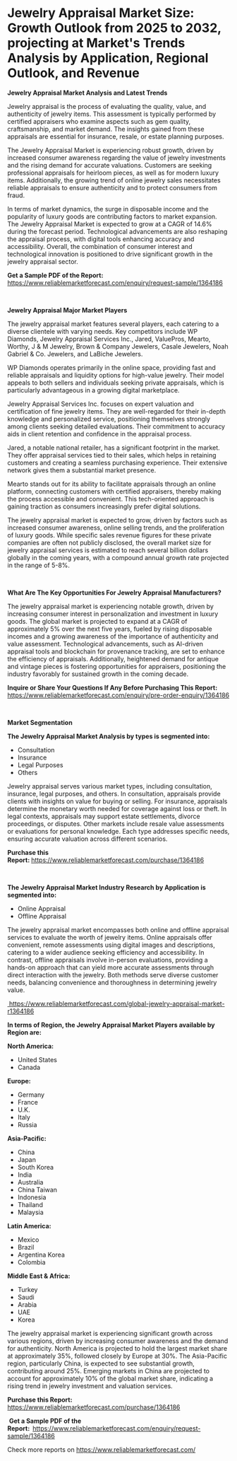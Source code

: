 <p><h1>Jewelry Appraisal Market Size: Growth Outlook from 2025 to 2032, projecting at Market's Trends Analysis by Application, Regional Outlook, and Revenue</h1></p><p><strong>Jewelry Appraisal Market Analysis and Latest Trends</strong></p>
<p><p>Jewelry appraisal is the process of evaluating the quality, value, and authenticity of jewelry items. This assessment is typically performed by certified appraisers who examine aspects such as gem quality, craftsmanship, and market demand. The insights gained from these appraisals are essential for insurance, resale, or estate planning purposes.</p><p>The Jewelry Appraisal Market is experiencing robust growth, driven by increased consumer awareness regarding the value of jewelry investments and the rising demand for accurate valuations. Customers are seeking professional appraisals for heirloom pieces, as well as for modern luxury items. Additionally, the growing trend of online jewelry sales necessitates reliable appraisals to ensure authenticity and to protect consumers from fraud.</p><p>In terms of market dynamics, the surge in disposable income and the popularity of luxury goods are contributing factors to market expansion. The Jewelry Appraisal Market is expected to grow at a CAGR of 14.6% during the forecast period. Technological advancements are also reshaping the appraisal process, with digital tools enhancing accuracy and accessibility. Overall, the combination of consumer interest and technological innovation is positioned to drive significant growth in the jewelry appraisal sector.</p></p>
<p><strong>Get a Sample PDF of the Report:&nbsp;</strong> <a href="https://www.reliablemarketforecast.com/enquiry/request-sample/1364186?utm_campaign=2739&utm_medium=2&utm_source=Github&utm_content=ia&utm_term=10032025&utm_id=jewelry-appraisal">https://www.reliablemarketforecast.com/enquiry/request-sample/1364186</a></p>
<p>&nbsp;</p>
<p><strong>Jewelry Appraisal Major Market Players</strong></p>
<p><p>The jewelry appraisal market features several players, each catering to a diverse clientele with varying needs. Key competitors include WP Diamonds, Jewelry Appraisal Services Inc., Jared, ValuePros, Mearto, Worthy, J & M Jewelry, Brown & Company Jewelers, Casale Jewelers, Noah Gabriel & Co. Jewelers, and LaBiche Jewelers.</p><p>WP Diamonds operates primarily in the online space, providing fast and reliable appraisals and liquidity options for high-value jewelry. Their model appeals to both sellers and individuals seeking private appraisals, which is particularly advantageous in a growing digital marketplace.</p><p>Jewelry Appraisal Services Inc. focuses on expert valuation and certification of fine jewelry items. They are well-regarded for their in-depth knowledge and personalized service, positioning themselves strongly among clients seeking detailed evaluations. Their commitment to accuracy aids in client retention and confidence in the appraisal process.</p><p>Jared, a notable national retailer, has a significant footprint in the market. They offer appraisal services tied to their sales, which helps in retaining customers and creating a seamless purchasing experience. Their extensive network gives them a substantial market presence.</p><p>Mearto stands out for its ability to facilitate appraisals through an online platform, connecting customers with certified appraisers, thereby making the process accessible and convenient. This tech-oriented approach is gaining traction as consumers increasingly prefer digital solutions.</p><p>The jewelry appraisal market is expected to grow, driven by factors such as increased consumer awareness, online selling trends, and the proliferation of luxury goods. While specific sales revenue figures for these private companies are often not publicly disclosed, the overall market size for jewelry appraisal services is estimated to reach several billion dollars globally in the coming years, with a compound annual growth rate projected in the range of 5-8%.</p></p>
<p>&nbsp;</p>
<p><strong>What Are The Key Opportunities For Jewelry Appraisal Manufacturers?</strong></p>
<p><p>The jewelry appraisal market is experiencing notable growth, driven by increasing consumer interest in personalization and investment in luxury goods. The global market is projected to expand at a CAGR of approximately 5% over the next five years, fueled by rising disposable incomes and a growing awareness of the importance of authenticity and value assessment. Technological advancements, such as AI-driven appraisal tools and blockchain for provenance tracking, are set to enhance the efficiency of appraisals. Additionally, heightened demand for antique and vintage pieces is fostering opportunities for appraisers, positioning the industry favorably for sustained growth in the coming decade.</p></p>
<p><strong>Inquire or Share Your Questions If Any Before Purchasing This Report:</strong> <a href="https://www.reliablemarketforecast.com/enquiry/pre-order-enquiry/1364186?utm_campaign=2739&utm_medium=2&utm_source=Github&utm_content=ia&utm_term=10032025&utm_id=jewelry-appraisal">https://www.reliablemarketforecast.com/enquiry/pre-order-enquiry/1364186</a></p>
<p>&nbsp;</p>
<p><strong>Market Segmentation</strong></p>
<p><strong>The Jewelry Appraisal Market Analysis by types is segmented into:</strong></p>
<p><ul><li>Consultation</li><li>Insurance</li><li>Legal Purposes</li><li>Others</li></ul></p>
<p><p>Jewelry appraisal serves various market types, including consultation, insurance, legal purposes, and others. In consultation, appraisals provide clients with insights on value for buying or selling. For insurance, appraisals determine the monetary worth needed for coverage against loss or theft. In legal contexts, appraisals may support estate settlements, divorce proceedings, or disputes. Other markets include resale value assessments or evaluations for personal knowledge. Each type addresses specific needs, ensuring accurate valuation across different scenarios.</p></p>
<p><strong>Purchase this Report:&nbsp;</strong><a href="https://www.reliablemarketforecast.com/purchase/1364186?utm_campaign=2739&utm_medium=2&utm_source=Github&utm_content=ia&utm_term=10032025&utm_id=jewelry-appraisal">https://www.reliablemarketforecast.com/purchase/1364186</a></p>
<p>&nbsp;</p>
<p><strong>The Jewelry Appraisal Market Industry Research by Application is segmented into:</strong></p>
<p><ul><li>Online Appraisal</li><li>Offline Appraisal</li></ul></p>
<p><p>The jewelry appraisal market encompasses both online and offline appraisal services to evaluate the worth of jewelry items. Online appraisals offer convenient, remote assessments using digital images and descriptions, catering to a wider audience seeking efficiency and accessibility. In contrast, offline appraisals involve in-person evaluations, providing a hands-on approach that can yield more accurate assessments through direct interaction with the jewelry. Both methods serve diverse customer needs, balancing convenience and thoroughness in determining jewelry value.</p></p>
<p><a href="https://www.reliablemarketforecast.com/global-jewelry-appraisal-market-r1364186?utm_campaign=2739&utm_medium=2&utm_source=Github&utm_content=ia&utm_term=10032025&utm_id=jewelry-appraisal">&nbsp;https://www.reliablemarketforecast.com/global-jewelry-appraisal-market-r1364186</a></p>
<p><strong>In terms of Region, the Jewelry Appraisal Market Players available by Region are:</strong></p>
<p>
    <p> <strong> North America: </strong>
        <ul>
            <li>United States</li>
            <li>Canada</li>
        </ul>
        </p> 
    <p> <strong> Europe: </strong>
        <ul>
            <li>Germany</li>
            <li>France</li>
            <li>U.K.</li>
            <li>Italy</li>
            <li>Russia</li>
        </ul>
        </p> 
    <p> <strong> Asia-Pacific: </strong>
        <ul>
            <li>China</li>
            <li>Japan</li>
            <li>South Korea</li>
            <li>India</li>
            <li>Australia</li>
            <li>China Taiwan</li>
            <li>Indonesia</li>
            <li>Thailand</li>
            <li>Malaysia</li>
        </ul>
        </p> 
    <p> <strong> Latin America: </strong>
        <ul>
            <li>Mexico</li>
            <li>Brazil</li>
            <li>Argentina Korea</li>
            <li>Colombia</li>
        </ul>
        </p> 
    <p> <strong> Middle East & Africa: </strong>
        <ul>
            <li>Turkey</li>
            <li>Saudi</li>
            <li>Arabia</li>
            <li>UAE</li>
            <li>Korea</li>
        </ul>
    </p>
    </p>
<p><p>The jewelry appraisal market is experiencing significant growth across various regions, driven by increasing consumer awareness and the demand for authenticity. North America is projected to hold the largest market share at approximately 35%, followed closely by Europe at 30%. The Asia-Pacific region, particularly China, is expected to see substantial growth, contributing around 25%. Emerging markets in China are projected to account for approximately 10% of the global market share, indicating a rising trend in jewelry investment and valuation services.</p></p>
<p><strong>Purchase this Report: </strong><a href="https://www.reliablemarketforecast.com/purchase/1364186?utm_campaign=2739&utm_medium=2&utm_source=Github&utm_content=ia&utm_term=10032025&utm_id=jewelry-appraisal">https://www.reliablemarketforecast.com/purchase/1364186</a></p>
<p>&nbsp;<strong>Get a Sample PDF of the Report:&nbsp;&nbsp;</strong><a href="https://www.reliablemarketforecast.com/enquiry/request-sample/1364186?utm_campaign=2739&utm_medium=2&utm_source=Github&utm_content=ia&utm_term=10032025&utm_id=jewelry-appraisal">https://www.reliablemarketforecast.com/enquiry/request-sample/1364186</a></p>
<p><strong></strong></p>
<p>Check more reports on <a href="https://www.reliablemarketforecast.com/?utm_campaign=2739&utm_medium=2&utm_source=Github&utm_content=ia&utm_term=10032025&utm_id=jewelry-appraisal">https://www.reliablemarketforecast.com/</a></p>